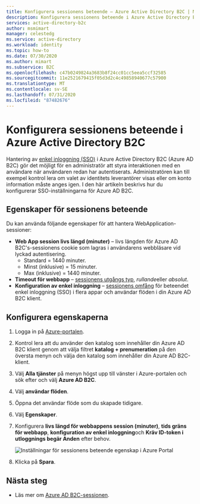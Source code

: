 ```yaml
---
title: Konfigurera sessionens beteende – Azure Active Directory B2C | Microsoft Docs
description: Konfigurera sessionens beteende i Azure Active Directory B2C.
services: active-directory-b2c
author: msmimart
manager: celestedg
ms.service: active-directory
ms.workload: identity
ms.topic: how-to
ms.date: 07/30/2020
ms.author: mimart
ms.subservice: B2C
ms.openlocfilehash: c47b0249824a3683b8f24cc01cc5eea5ccf32585
ms.sourcegitcommit: 11e2521679415f05d3d2c4c49858940677c57900
ms.translationtype: MT
ms.contentlocale: sv-SE
ms.lasthandoff: 07/31/2020
ms.locfileid: "87482676"
---
```

# <a name="configure-session-behavior-in-azure-active-directory-b2c"></a>Konfigurera sessionens beteende i Azure Active Directory B2C

Hantering av [enkel inloggning (SSO)](session-overview.md) i Azure Active Directory B2C (Azure AD B2C) gör det möjligt för en administratör att styra interaktionen med en användare när användaren redan har autentiserats. Administratören kan till exempel kontrol lera om valet av identitets leverantörer visas eller om konto information måste anges igen. I den här artikeln beskrivs hur du konfigurerar SSO-inställningarna för Azure AD B2C.

## <a name="session-behavior-properties"></a>Egenskaper för sessionens beteende

Du kan använda följande egenskaper för att hantera WebApplication-sessioner:

- **Web App session livs längd (minuter)** – livs längden för Azure AD B2C's-sessionens cookie som lagras i användarens webbläsare vid lyckad autentisering.
    - Standard = 1440 minuter.
    - Minst (inklusive) = 15 minuter.
    - Max (inklusive) = 1440 minuter.
- **Timeout för webbapp** – [sessionens utgångs typ](session-overview.md#session-expiry-type), *rullande*eller *absolut*. 
- **Konfiguration av enkel inloggning** – [sessionens omfång](session-overview.md#session-scope) för beteendet enkel inloggning (SSO) i flera appar och användar flöden i din Azure AD B2C klient.


## <a name="configure-the-properties"></a>Konfigurera egenskaperna

1. Logga in på [Azure-portalen](https://portal.azure.com).
2. Kontrol lera att du använder den katalog som innehåller din Azure AD B2C klient genom att välja filtret **katalog + prenumeration** på den översta menyn och välja den katalog som innehåller din Azure AD B2C-klient.
3. Välj **Alla tjänster** på menyn högst upp till vänster i Azure-portalen och sök efter och välj **Azure AD B2C**.
4. Välj **användar flöden**.
5. Öppna det användar flöde som du skapade tidigare.
6. Välj **Egenskaper**.
7. Konfigurera **livs längd för webbappens session (minuter)**, **tids gräns för webbapp**, **konfiguration av enkel inloggning**och **Kräv ID-token i utloggnings begär Anden** efter behov.

    ![Inställningar för sessionens beteende egenskap i Azure Portal](./media/session-behavior/session-behavior.png)

8. Klicka på **Spara**.

## <a name="next-steps"></a>Nästa steg

- Läs mer om [Azure AD B2C-sessionen](session-overview.md).